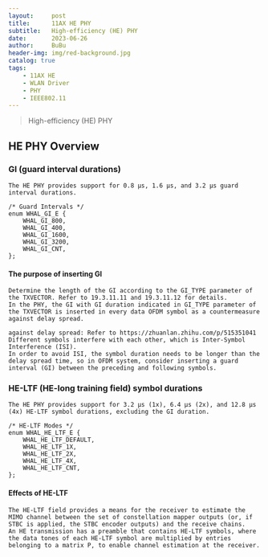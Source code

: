 ```yaml
---
layout:     post
title:      11AX HE PHY
subtitle:   High-efficiency (HE) PHY
date:       2023-06-26
author:     BuBu
header-img: img/red-background.jpg
catalog: true
tags:
    - 11AX HE
    - WLAN Driver
    - PHY
    - IEEE802.11
---
```


>High-efficiency (HE) PHY




## HE PHY Overview

### GI (guard interval durations)

	The HE PHY provides support for 0.8 µs, 1.6 µs, and 3.2 µs guard interval durations.
	
	/* Guard Intervals */
	enum WHAL_GI_E {
    	WHAL_GI_800,
    	WHAL_GI_400,
    	WHAL_GI_1600,
    	WHAL_GI_3200,
    	WHAL_GI_CNT,
	};
	
#### The purpose of inserting GI

	Determine the length of the GI according to the GI_TYPE parameter of the TXVECTOR. Refer to 19.3.11.11 and 19.3.11.12 for details.
	In the PHY, the GI with GI duration indicated in GI_TYPE parameter of the TXVECTOR is inserted in every data OFDM symbol as a countermeasure against delay spread.

	against delay spread: Refer to https://zhuanlan.zhihu.com/p/515351041
	Different symbols interfere with each other, which is Inter-Symbol Interference (ISI).
	In order to avoid ISI, the symbol duration needs to be longer than the delay spread time, so in OFDM system, consider inserting a guard interval (GI) between the preceding and following symbols.


### HE-LTF (HE-long training field) symbol durations

	The HE PHY provides support for 3.2 µs (1x), 6.4 µs (2x), and 12.8 µs (4x) HE-LTF symbol durations, excluding the GI duration.

	/* HE-LTF Modes */
	enum WHAL_HE_LTF_E {
    	WHAL_HE_LTF_DEFAULT,
    	WHAL_HE_LTF_1X,
    	WHAL_HE_LTF_2X,
    	WHAL_HE_LTF_4X,
    	WHAL_HE_LTF_CNT,
	};

#### Effects of HE-LTF

	The HE-LTF field provides a means for the receiver to estimate the MIMO channel between the set of constellation mapper outputs (or, if STBC is applied, the STBC encoder outputs) and the receive chains.
	An HE transmission has a preamble that contains HE-LTF symbols, where the data tones of each HE-LTF symbol are multiplied by entries belonging to a matrix P, to enable channel estimation at the receiver. 